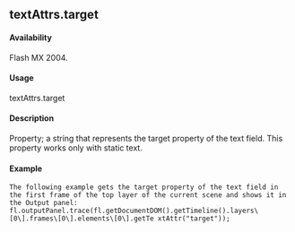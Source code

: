 ## textAttrs.target

#### Availability

Flash MX 2004.

#### Usage

textAttrs.target

#### Description

Property; a string that represents the target property of the text field. This property works only with static text.

#### Example

```
The following example gets the target property of the text field in the first frame of the top layer of the current scene and shows it in the Output panel:
fl.outputPanel.trace(fl.getDocumentDOM().getTimeline().layers\[0\].frames\[0\].elements\[0\].getTe xtAttr("target"));

```